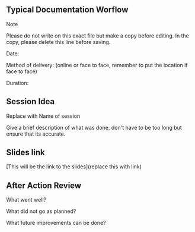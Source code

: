 Typical Documentation Worflow
---

> [!Note]
> Please do not write on this exact file but make a copy before editing. In the copy, please delete this line before saving.

Date:

Method of delivery: (online or face to face, remember to put the location if face to face)

Duration:

## Session Idea
Replace with Name of session

Give a brief description of what was done, don't have to be too long but ensure that its accurate.

## Slides link
[This will be the link to the slides](replace this with link)

## After Action Review

What went well?

What did not go as planned?

What future improvements can be done?
